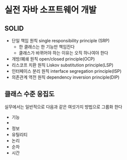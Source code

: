 # 실전 자바 소프트웨어 개발

## SOLID
- 단일 책임 원칙 single responsibility principle (SRP)
	- 한 클래스는 한 기능만 책임진다
	- 클래스가 바뀌어야 하는 이유는 오직 하나여야 한다
- 개방/폐쇄 원칙 open/closed principle(OCP)
- 리스코프 치환 원칙 Liskov substitution principle(LSP)
- 인터페이스 분리 원칙 interface segregation principle(ISP)
- 의존관계 역전 원칙 dependency inversion principle(DIP)

## 클래스 수준 응집도

실무에서는 일반적으로 다음과 같은 여섯가지 방법으로 그룹화 한다
-  기능
-	
- 정보
- 유틸리티
- 논리
- 순차
- 시간


<!--stackedit_data:
eyJoaXN0b3J5IjpbMTU5MzAwMDA5LDE0MTQ4NTg2MDYsLTU3MT
Q3OTQxM119
-->